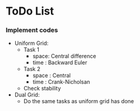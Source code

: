 # ToDo List
### Implement codes
* Uniform Grid:
  * Task 1
    * space: Central difference
    * time : Backward Euler
  * Task 2
    * space : Central
    * time : Crank-Nicholsan
  * Check stability
* Dual Grid:
  * Do the same tasks as uniform grid has done
  